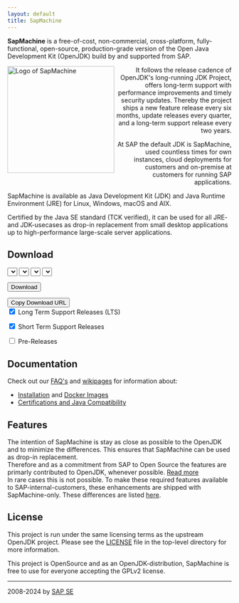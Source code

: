 ```yaml
---
layout: default
title: SapMachine
---
```


<!-- Intro: eine Melange aus den besten Sniplets von unseren und anderen Seiten -->
<!-- Intro: um den Leser hier zu behalten, erstmal keine Links zu anderen Projekten -->
<!-- Intro: Prominenter Download -->
<!-- Intro:  -->
<!-- Intro:  -->
<!-- Intro: Logo kleiner; zB nur 300 -->
<!-- Intro: möglichst viel relevante Doku in überschaubar viel Text -->
<!-- Intro: kein Anspruch alles hier schon zu beantworten -->

<!-- FAQ: steht: major releases alle _drei_ Jahre -->
<!-- FAQ: Periodisch mal alle Texte durchgehen -->
<!-- ToDo: w3.org validator -->

**SapMachine** is a free-of-cost, non-commercial, cross-platform, fully-functional, open-source, production-grade version of the Open Java Development Kit (OpenJDK) build by and supported from SAP.

<!-- ToDo: align left -->
<!-- ToDo: gibt es das U-Boot auch ohne Kreis? -->

<!-- <img align="right" width="350" src="assets/images/logo_circular.svg"> 
 ToDo: add alternate Text alt="Logo of SapMachine" -->
<img align="left" width="240" src="assets/images/logo_circular.svg" alt="Logo of SapMachine"> 

<p align="right">
It follows the release cadence of OpenJDK's long-running JDK Project, offers long-term support with performance improvements and timely security updates.
Thereby the project ships a new feature release every six months, update releases every quarter, and a long-term support release every two years.
</p>

<p align="right">
At SAP the default JDK is SapMachine, used countless times for own instances, cloud deployments for customers and on-premise at customers for running SAP applications.
</p>

SapMachine is available
as Java Development Kit (JDK) and Java Runtime Environment (JRE)
for Linux, Windows, macOS and AIX. <!-- Linux (aarch/ppc64le/x64 glibc/x64 musl), Windows (x64), macOS (aarch/x64) and AIX. -->

Certified by the Java SE standard (TCK verified),
it can be used for all JRE- and JDK-usecases as drop-in replacement
from small desktop applications up to high-performance large-scale server applications.

<!-- 
[Download](#download)
-->

<!--
SapMachine follows the generic release strategy of OpenJDK with Long Term Support (LTS) releases and updates every three months.  Details can be found on the [Maintenance and Support](https://github.com/SAP/SapMachine/wiki/Maintenance-and-Support) page.
All [releases](https://github.com/SAP/SapMachine/releases), including nightly snapshots, are available on GitHub.
The latest release for any SapMachine major version can be found at `https://sap.github.io/SapMachine/latest/#MAJOR` (e.g. [SapMachine 21](latest/21)).

A description how to directly download the latest stable version of SapMachine for your OS-architecture can be found in the FAQ [Is-there-a-fix-link-to-download-the-latest-stable-version-of-SapMachine](https://github.com/SAP/SapMachine/wiki/Frequently-Asked-Questions#Is-there-a-fix-link-to-download-the-latest-stable-version-of-SapMachine).
-->

## Download

<!-- ToDo: Disable Short Term Support Releases -->
<!-- ToDo: checkboxes hoch, entweder nur vor den Buttons oder ganz hoch -->
<!-- ToDo: selects in eine Zeile -->

<select id="sapmachine_major_select" class="download_select">
</select>

<select id="sapmachine_imagetype_select" class="download_select">
</select>

<select id="sapmachine_os_select" class="download_select">
</select>

<select id="sapmachine_version_select" class="download_select">
</select>

<button id="sapmachine_download_button" type="button" class="download_button">Download</button>

<div class="download_label_section">
  <div id="download_label" class="download_label"></div>
  <button id="sapmachine_copy_button" type="button" class="download_button">Copy Download URL</button>
</div>

<div class="download_filter">
  <input type="checkbox" id="sapmachine_lts_checkbox" name="lts" 
         checked>
  <label for="lts">Long Term Support Releases (LTS)</label>

  <input type="checkbox" id="sapmachine_nonlts_checkbox" name="nonlts"
         checked>
  <label for="nonlts">Short Term Support Releases</label>

  <input type="checkbox" id="sapmachine_ea_checkbox" name="ea">
  <label for="ea">Pre-Releases</label>
</div>

## Documentation
Check out our [FAQ's](https://github.com/SAP/SapMachine/wiki/Frequently-Asked-Questions) and [wikipages](https://github.com/SAP/SapMachine/wiki) for information about:
* [Installation](https://github.com/SAP/SapMachine/wiki/Installation) and [Docker Images](https://github.com/SAP/SapMachine/wiki/Docker-Images)
* [Certifications and Java Compatibility](https://github.com/SAP/SapMachine/wiki/Certification-and-Java-Compatibility)

<!-- 
## Contributions

### OpenJDK Critical Patch Update

As Member of the Critical

### Maintainer + Lead Maintainer

* the third largest contributor to OpenJDK, we heavily support the OpenJDK 11, 17 and 21 update projects with commits and two maintainers. For OpenJDK 17 we are ... stellen den Lead Maintainer...
* A member of the [JCP Executive committee](https://jcp.org/en/participation/committee) since 2001
.

We want to stress that this is clearly a "*friendly fork*". SAP is committed to ensuring the continued success of the Java platform. SAP is: 

* Leading the [OpenJDK 17 updates project](https://wiki.openjdk.java.net/display/JDKUpdates/JDK+17u) and heavily supporting the [OpenJDK 11](https://wiki.openjdk.java.net/display/JDKUpdates/JDK11u) and [OpenJDK 21](https://wiki.openjdk.java.net/display/JDKUpdates/JDK+21u) updates projects.

### Platform ports

* Leading the [PowerPC/AIX porting project](http://openjdk.java.net/projects/ppc-aix-port/).
-->

## Features

The intention of SapMachine is stay as close as possible to the OpenJDK and to minimize the differences. This ensures that SapMachine can be used as drop-in replacement.<br>
Therefore and as a commitment from SAP to Open Source the features are primarly contributed to OpenJDK, whenever possible. [Read more](https://github.com/SAP/SapMachine/wiki/Features-Contributed-by-SAP)<br>
In rare cases this is not possible. To make these required features available to SAP-internal-customers, these enhancements are shipped with SapMachine-only. These differences are listed [here](https://github.com/SAP/SapMachine/wiki/Differences-between-SapMachine-and-OpenJDK).

<!-- 
* Contributing many new features inspired by Java stakeholders within SAP to the OpenJDK project. This ensures such features are available in long reach and for everybody. Rarely we add such features to SapMachine directly to keep the diff of this project as small as possible. 

* Creating tools for developers
    * [JFR Event Collection](https://sapmachine.io/jfrevents/): Information on all JFR events for a specific JDK
    * [AP-Loader](https://github.com/jvm-profiling-tools/ap-loader): AsyncProfiler in a single cross-platform JAR
* [Blogging](https://github.com/SAP/SapMachine/wiki/Blogs) and [Presenting](https://github.com/SAP/SapMachine/wiki/Presentations) at Java conferences all over the globe 

### JCP
* A member of the [JCP Executive committee](https://jcp.org/en/participation/committee) since 2001 and recently served in the [JSR 379 (Java SE 9)](https://www.jcp.org/en/jsr/detail?id=379), [JSR 383 (Java SE 18.3)](https://www.jcp.org/en/jsr/detail?id=383), [JSR 384 (Java SE 11)](https://www.jcp.org/en/jsr/detail?id=384), [JSR 386 (Java SE 12)](https://www.jcp.org/en/jsr/detail?id=386), [JSR 388 (Java SE 13)](https://www.jcp.org/en/jsr/detail?id=388), [JSR 389 (Java SE 14)](https://www.jcp.org/en/jsr/detail?id=389), [JSR 390 (Java SE 15)](https://www.jcp.org/en/jsr/detail?id=390), [JSR 391 (Java SE 16)](https://www.jcp.org/en/jsr/detail?id=391), [JSR 392 (Java SE 17)](https://www.jcp.org/en/jsr/detail?id=392), [JSR 393 (Java SE 18)](https://www.jcp.org/en/jsr/detail?id=393), [JSR 394 (Java SE 19)](https://www.jcp.org/en/jsr/detail?id=394), [JSR 395 (Java SE 20)](https://www.jcp.org/en/jsr/detail?id=395), [JSR 396 (Java SE 21)](https://www.jcp.org/en/jsr/detail?id=396) and [JSR 397 (Java SE 22)](https://www.jcp.org/en/jsr/detail?id=397) Expert Groups.

### 
Among the biggest external contributors to the OpenJDK project (see fix ratio for OpenJDK [11](https://blogs.oracle.com/java-platform-group/building-jdk-11-together), [12](https://blogs.oracle.com/java-platform-group/the-arrival-of-java-12), [13](https://blogs.oracle.com/java-platform-group/the-arrival-of-java-13), [14](https://blogs.oracle.com/java-platform-group/the-arrival-of-java-14), [15](https://blogs.oracle.com/java-platform-group/the-arrival-of-java-15), [16](https://inside.java/2021/03/16/the-arrival-of-java16/), [17](https://inside.java/2021/09/14/the-arrival-of-java17/), [18](https://inside.java/2022/03/22/the-arrival-of-java18/), [19](https://inside.java/2022/09/20/the-arrival-of-java-19/), [20](https://inside.java/2023/03/21/the-arrival-of-java-20/), [21](https://inside.java/2023/09/19/the-arrival-of-java-21/), [22](https://inside.java/2024/03/19/the-arrival-of-java-22/)).
-->

## License
This project is run under the same licensing terms as the upstream OpenJDK project. Please see the [LICENSE](https://github.com/SAP/SapMachine/blob/sapmachine/LICENSE) file in the top-level directory for more information.

This project is OpenSource and as an OpenJDK-distribution, SapMachine is free to use for everyone accepting the GPLv2 license.

<!-- The target usergroups are

* customers running SAP-enterprise-applications on SapMachine,
* colleagues running SAP-enterprise-applications on SapMachine for business needs and
* colleagues running SAP-business-need applications on SapMachine.

and in case of issues with the JVM/JDK/JRE/..., assistiance via the SAP Customer Support ticket is offered. For all other cases it is possible to open an [issue](https://github.com/SAP/SapMachine/issues) in the github repository.

We provide timely updates of SapMachine.


SAP is with SapMachine 
-->

<hr>

2008-2024 by [SAP SE](https://www.sap.com)